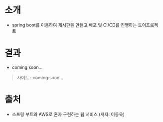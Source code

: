 # 소개

- spring boot를 이용하여 게시판을 만들고 배포 및 CI/CD를 진행하는 토이프로젝트

# 결과

- coming soon...

> 사이트 : coming soon...

# 출처

- 스프링 부트와 AWS로 혼자 구현하는 웹 서비스 (저자: 이동욱)
